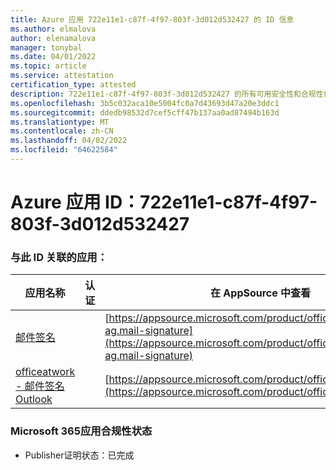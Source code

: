 ```yaml
---
title: Azure 应用 722e11e1-c87f-4f97-803f-3d012d532427 的 ID 信息
ms.author: elmalova
author: elenamalova
manager: tonybal
ms.date: 04/01/2022
ms.topic: article
ms.service: attestation
certification_type: attested
description: 722e11e1-c87f-4f97-803f-3d012d532427 的所有可用安全性和合规性信息。
ms.openlocfilehash: 3b5c032aca10e5004fc0a7d43693d47a20e3ddc1
ms.sourcegitcommit: ddedb98532d7cef5cff47b137aa0ad87494b163d
ms.translationtype: MT
ms.contentlocale: zh-CN
ms.lasthandoff: 04/02/2022
ms.locfileid: "64622584"
---
```

# <a name="azure-app-id-722e11e1-c87f-4f97-803f-3d012d532427"></a>Azure 应用 ID：722e11e1-c87f-4f97-803f-3d012d532427


### <a name="apps-associated-with-this-id"></a>与此 ID 关联的应用：
| **应用名称** | **认证** | **在 AppSource 中查看** |
|--------------|---------------|-----------------------|
| [邮件签名](../forward/officeatwork-ag.mail-signature.md) |  | [https://appsource.microsoft.com/product/office/officeatwork-ag.mail-signature](https://appsource.microsoft.com/product/office/officeatwork-ag.mail-signature) |
| [officeatwork - 邮件签名Outlook](../forward/WA200003062.md) |  | [https://appsource.microsoft.com/product/office/WA200003062](https://appsource.microsoft.com/product/office/WA200003062) |

### <a name="microsoft-365-app-compliance-status"></a>Microsoft 365应用合规性状态
- Publisher证明状态：已完成
